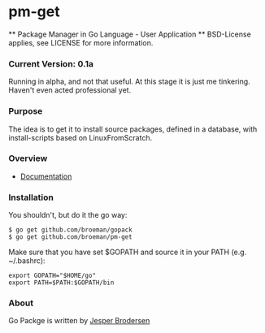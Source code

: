 pm-get
======

** Package Manager in Go Language - User Application **
BSD-License applies, see LICENSE for more information.

### Current Version: 0.1a
Running in alpha, and not that useful. At this stage it is just me tinkering. Haven't even acted professional yet.

### Purpose
The idea is to get it to install source packages, defined in a database, with install-scripts based on LinuxFromScratch.

### Overview
- [Documentation](http://godoc.org/github.com/broeman/pm-get)

### Installation
You shouldn't, but do it the go way:

```
$ go get github.com/broeman/gopack
$ go get github.com/broeman/pm-get
```

Make sure that you have set $GOPATH and source it in your PATH (e.g. ~/.bashrc):
```
export GOPATH="$HOME/go"
export PATH=$PATH:$GOPATH/bin
```

### About
Go Packge is written by [Jesper Brodersen](http://jesperbrodersen.dk)

